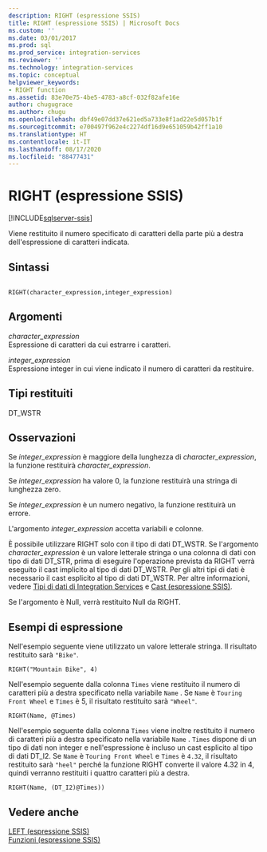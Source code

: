 ```yaml
---
description: RIGHT (espressione SSIS)
title: RIGHT (espressione SSIS) | Microsoft Docs
ms.custom: ''
ms.date: 03/01/2017
ms.prod: sql
ms.prod_service: integration-services
ms.reviewer: ''
ms.technology: integration-services
ms.topic: conceptual
helpviewer_keywords:
- RIGHT function
ms.assetid: 83e70e75-4be5-4783-a8cf-032f82afe16e
author: chugugrace
ms.author: chugu
ms.openlocfilehash: dbf49e07dd37e621ed5a733e8f1ad22e5d057b1f
ms.sourcegitcommit: e700497f962e4c2274df16d9e651059b42ff1a10
ms.translationtype: HT
ms.contentlocale: it-IT
ms.lasthandoff: 08/17/2020
ms.locfileid: "88477431"
---
```

# <a name="right-ssis-expression"></a>RIGHT (espressione SSIS)

[!INCLUDE[sqlserver-ssis](../../includes/applies-to-version/sqlserver-ssis.md)]


  Viene restituito il numero specificato di caratteri della parte più a destra dell'espressione di caratteri indicata.  
  
## <a name="syntax"></a>Sintassi  
  
```  
  
RIGHT(character_expression,integer_expression)  
```  
  
## <a name="arguments"></a>Argomenti  
 *character_expression*  
 Espressione di caratteri da cui estrarre i caratteri.  
  
 *integer_expression*  
 Espressione integer in cui viene indicato il numero di caratteri da restituire.  
  
## <a name="result-types"></a>Tipi restituiti  
 DT_WSTR  
  
## <a name="remarks"></a>Osservazioni  
 Se *integer_expression* è maggiore della lunghezza di *character_expression*, la funzione restituirà *character_expression*.  
  
 Se *integer_expression* ha valore 0, la funzione restituirà una stringa di lunghezza zero.  
  
 Se *integer_expression* è un numero negativo, la funzione restituirà un errore.  
  
 L'argomento *integer_expression* accetta variabili e colonne.  
  
 È possibile utilizzare RIGHT solo con il tipo di dati DT_WSTR. Se l'argomento *character_expression* è un valore letterale stringa o una colonna di dati con tipo di dati DT_STR, prima di eseguire l'operazione prevista da RIGHT verrà eseguito il cast implicito al tipo di dati DT_WSTR. Per gli altri tipi di dati è necessario il cast esplicito al tipo di dati DT_WSTR. Per altre informazioni, vedere [Tipi di dati di Integration Services](../../integration-services/data-flow/integration-services-data-types.md) e [Cast &#40;espressione SSIS&#41;](../../integration-services/expressions/cast-ssis-expression.md).  
  
 Se l'argomento è Null, verrà restituito Null da RIGHT.  
  
## <a name="expression-examples"></a>Esempi di espressione  
 Nell'esempio seguente viene utilizzato un valore letterale stringa. Il risultato restituito sarà `"Bike"`.  
  
```  
RIGHT("Mountain Bike", 4)  
```  
  
 Nell'esempio seguente dalla colonna `Times` viene restituito il numero di caratteri più a destra specificato nella variabile `Name` . Se `Name` è `Touring Front Wheel` e `Times` è 5, il risultato restituito sarà `"Wheel"`.  
  
```  
RIGHT(Name, @Times)  
```  
  
 Nell'esempio seguente dalla colonna `Times` viene inoltre restituito il numero di caratteri più a destra specificato nella variabile `Name` . `Times` dispone di un tipo di dati non integer e nell'espressione è incluso un cast esplicito al tipo di dati DT_I2. Se `Name` è `Touring Front Wheel` e `Times` è `4.32`, il risultato restituito sarà `"heel"` perché la funzione RIGHT converte il valore 4.32 in 4, quindi verranno restituiti i quattro caratteri più a destra.  
  
```  
RIGHT(Name, (DT_I2)@Times))  
```  
  
## <a name="see-also"></a>Vedere anche  
 [LEFT &#40;espressione SSIS&#41;](../../integration-services/expressions/left-ssis-expression.md)   
 [Funzioni &#40;espressione SSIS&#41;](../../integration-services/expressions/functions-ssis-expression.md)  
  
  
